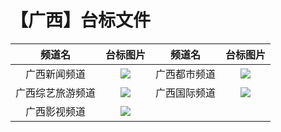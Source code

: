 # 【广西】台标文件
|频道名|台标图片|频道名|台标图片|
|:---:|:---:|:---:|:---:|
|广西新闻频道|<img src="https://raw.githubusercontent.com/wanglindl/TVLogo/main/img/Guangxi1.png">|广西都市频道|<img src="https://raw.githubusercontent.com/wanglindl/TVLogo/main/img/Guangxi3.png">|
|广西综艺旅游频道|<img src="https://raw.githubusercontent.com/wanglindl/TVLogo/main/img/Guangxi2.png">|广西国际频道|<img src="https://raw.githubusercontent.com/wanglindl/TVLogo/main/img/Guangxi5.png">|
|广西影视频道|<img src="https://raw.githubusercontent.com/wanglindl/TVLogo/main/img/Guangxi4.png">|
